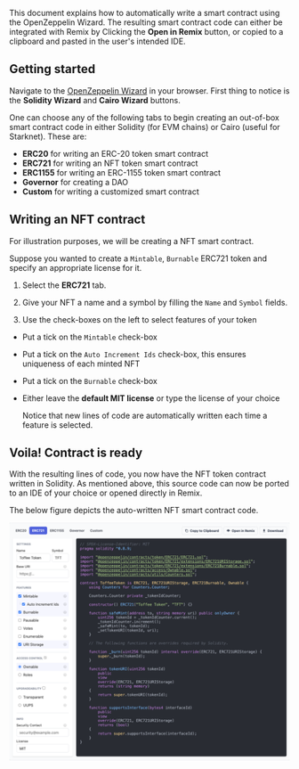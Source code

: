 This document explains how to automatically write a smart contract using the OpenZeppelin Wizard. The resulting smart contract code can either be integrated with Remix by Clicking the **Open in Remix** button, or copied to a clipboard and pasted in the user's intended IDE.

## Getting started

Navigate to the [OpenZeppelin Wizard](https://wizard.openzeppelin.com) in your browser. First thing to notice is the **Solidity Wizard** and **Cairo Wizard** buttons.

One can choose any of the following tabs to begin creating an out-of-box smart contract code in either Solidity (for EVM chains) or Cairo (useful for Starknet). These are:

- **ERC20** for writing an ERC-20 token smart contract
- **ERC721** for writing an NFT token smart contract
- **ERC1155** for writing an ERC-1155 token smart contract
- **Governor** for creating a DAO
- **Custom** for writing a customized smart contract

## Writing an NFT contract

For illustration purposes, we will be creating a NFT smart contract.

Suppose you wanted to create a `Mintable`, `Burnable` ERC721 token and specify an appropriate license for it.

1. Select the **ERC721** tab.

2. Give your NFT a name and a symbol by filling the `Name` and `Symbol` fields.

3. Use the check-boxes on the left to select features of your token

- Put a tick on the `Mintable` check-box
- Put a tick on the `Auto Increment Ids` check-box, this ensures uniqueness of each minted NFT
- Put a tick on the `Burnable` check-box
- Either leave the **default MIT license** or type the license of your choice

  Notice that new lines of code are automatically written each time a feature is selected.

## Voila! Contract is ready

With the resulting lines of code, you now have the NFT token contract written in Solidity. As mentioned above, this source code can now be ported to an IDE of your choice or opened directly in Remix.

The below figure depicts the auto-written NFT smart contract code.

![The end-product NFT source code](../../img/zkEVM/zkv-end-product-nft-code.png)
